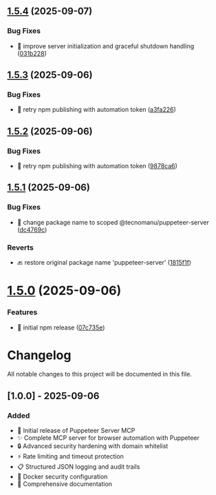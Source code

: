 ## [1.5.4](https://github.com/tecnomanu/puppeteer-server/compare/v1.5.3...v1.5.4) (2025-09-07)


### Bug Fixes

* 🐛 improve server initialization and graceful shutdown handling ([031b228](https://github.com/tecnomanu/puppeteer-server/commit/031b22821d06f214810aa3254649411308429839))

## [1.5.3](https://github.com/tecnomanu/puppeteer-server/compare/v1.5.2...v1.5.3) (2025-09-06)


### Bug Fixes

* 🔧 retry npm publishing with automation token ([a3fa226](https://github.com/tecnomanu/puppeteer-server/commit/a3fa226cf33433373d52d7c76a09fc1684fb2cfe))

## [1.5.2](https://github.com/tecnomanu/puppeteer-server/compare/v1.5.1...v1.5.2) (2025-09-06)


### Bug Fixes

* 🔧 retry npm publishing with automation token ([9878ca6](https://github.com/tecnomanu/puppeteer-server/commit/9878ca637020aa8f8e511bf489ef4db92fb20065))

## [1.5.1](https://github.com/tecnomanu/puppeteer-server/compare/v1.5.0...v1.5.1) (2025-09-06)


### Bug Fixes

* 🔧 change package name to scoped @tecnomanu/puppeteer-server ([dc4769c](https://github.com/tecnomanu/puppeteer-server/commit/dc4769cd0fb11e922107816b3025897679104798))


### Reverts

* 🔙 restore original package name 'puppeteer-server' ([1815f1f](https://github.com/tecnomanu/puppeteer-server/commit/1815f1ff2a96fa8059e80668fecf550795c89b72))

# [1.5.0](https://github.com/tecnomanu/puppeteer-server/compare/v1.4.2...v1.5.0) (2025-09-06)


### Features

* 🎉 initial npm release ([07c735e](https://github.com/tecnomanu/puppeteer-server/commit/07c735e3da9950a9479928ed0da0245c156afb11))

# Changelog

All notable changes to this project will be documented in this file.

## [1.0.0] - 2025-09-06

### Added

-   🎉 Initial release of Puppeteer Server MCP
-   ✨ Complete MCP server for browser automation with Puppeteer
-   🔒 Advanced security hardening with domain whitelist
-   ⚡ Rate limiting and timeout protection
-   📋 Structured JSON logging and audit trails
-   🐳 Docker security configuration
-   📖 Comprehensive documentation
